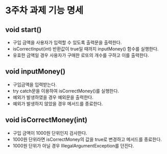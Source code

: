 # 3주차 과제 기능 명세

## void start()
- 구입 금액을 사용자가 입력할 수 있도록 출력문을 출력한다.
- isCorrectInput(int) 반환값이 true일 때까지 inputMoney() 함수를 실행한다.
- 유효한 금액일 경우 사용자가 구매한 로또의 개수를 구하고 이를 출력한다.

## void inputMoney()
- 구입금액을 입력받는다.
- try catch문을 이용하여 isCorrectMoney()를 실행한다.
- 예외가 발생하였을 경우 예외문을 출력한다.
- 예외가 발생하지 않았을 경우 메서드를 종료한다.

## void isCorrectMoney(int)
- 구입 금액이 1000원 단위인지 검사한다.
- 1000원 단위라면 isCorrectMoney의 값을 true로 변경하고 메서드를 종료한다.
- 1000원 단위가 아닐 경우 IllegalArgumentException를 던진다.
